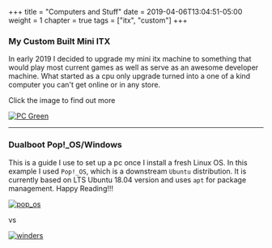 +++
title = "Computers and Stuff"
date = 2019-04-06T13:04:51-05:00
weight = 1
chapter = true
tags = ["itx", "custom"]
+++

### My Custom Built Mini ITX

In early 2019 I decided to upgrade my mini itx machine to something that would play most current games as well as serve as an awesome developer machine. What started as a cpu only upgrade turned into a one of a kind computer you can't get online or in any store.

Click the image to find out more

[![PC Green](/images/pcgreen.jpg)](/computers_and_stuff/mini_itx)

---

### Dualboot Pop!_OS/Windows

This is a guide I use to set up a pc once I install a fresh Linux OS. In this example I used `Pop!_OS`, which is a downstream `Ubuntu` distribution. It is currently based on LTS Ubuntu 18.04 version and uses `apt` for package management. Happy Reading!!!

[![pop_os](https://d2.alternativeto.net/dist/icons/pop-_os_114528.png?width=128&height=128&mode=crop&upscale=false)](/computers_and_stuff/linux_software)

vs

[![winders](http://icons.iconarchive.com/icons/martz90/circle/128/windows-8-icon.png)](/computers_and_stuff/linux_software)